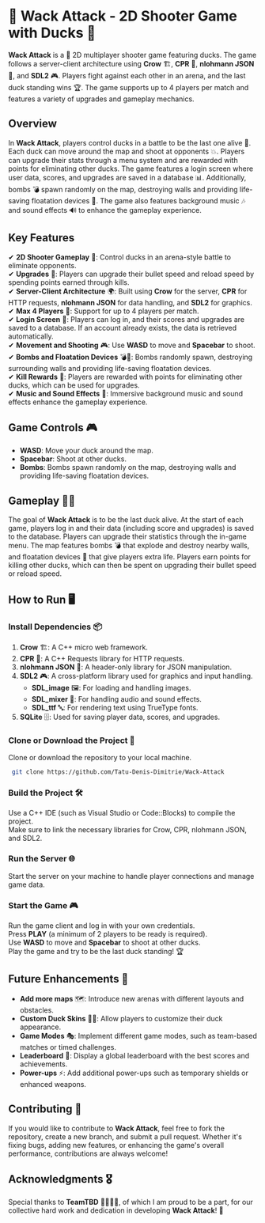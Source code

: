 # 🦆 Wack Attack - 2D Shooter Game with Ducks 🦆 

**Wack Attack** is a 🦆 2D multiplayer shooter game featuring ducks. The game follows a server-client architecture using **Crow** 🏗️, **CPR** 🔗, **nlohmann JSON** 📄, and **SDL2** 🎮. Players fight against each other in an arena, and the last duck standing wins 🏆. The game supports up to 4 players per match and features a variety of upgrades and gameplay mechanics.

## Overview

In **Wack Attack**, players control ducks in a battle to be the last one alive 🏹. Each duck can move around the map and shoot at opponents 💥. Players can upgrade their stats through a menu system and are rewarded with points for eliminating other ducks. The game features a login screen where user data, scores, and upgrades are saved in a database 📊. Additionally, bombs 💣 spawn randomly on the map, destroying walls and providing life-saving floatation devices 🛟. The game also features background music 🎶 and sound effects 🔊 to enhance the gameplay experience.

## Key Features

✔ **2D Shooter Gameplay** 🎯: Control ducks in an arena-style battle to eliminate opponents.  
✔ **Upgrades** 🔼: Players can upgrade their bullet speed and reload speed by spending points earned through kills.  
✔ **Server-Client Architecture** 🌍: Built using **Crow** for the server, **CPR** for HTTP requests, **nlohmann JSON** for data handling, and **SDL2** for graphics.  
✔ **Max 4 Players** 👥: Support for up to 4 players per match.  
✔ **Login Screen** 🔐: Players can log in, and their scores and upgrades are saved to a database. If an account already exists, the data is retrieved automatically.  
✔ **Movement and Shooting** 🎮: Use **WASD** to move and **Spacebar** to shoot.  
✔ **Bombs and Floatation Devices** 💣🛟: Bombs randomly spawn, destroying surrounding walls and providing life-saving floatation devices.  
✔ **Kill Rewards** 🏅: Players are rewarded with points for eliminating other ducks, which can be used for upgrades.  
✔ **Music and Sound Effects** 🎵: Immersive background music and sound effects enhance the gameplay experience.  

## Game Controls 🎮

- **WASD**: Move your duck around the map.  
- **Spacebar**: Shoot at other ducks.  
- **Bombs**: Bombs spawn randomly on the map, destroying walls and providing life-saving floatation devices.  

## Gameplay 🦆🔥

The goal of **Wack Attack** is to be the last duck alive. At the start of each game, players log in and their data (including score and upgrades) is saved to the database. Players can upgrade their statistics through the in-game menu. The map features bombs 💣 that explode and destroy nearby walls, and floatation devices 🛟 that give players extra life. Players earn points for killing other ducks, which can then be spent on upgrading their bullet speed or reload speed.

## How to Run 🖥️

### Install Dependencies 📦

1. **Crow** 🏗️: A C++ micro web framework.  
2. **CPR** 🔗: A C++ Requests library for HTTP requests.  
3. **nlohmann JSON** 📄: A header-only library for JSON manipulation.  
4. **SDL2** 🎮: A cross-platform library used for graphics and input handling.  
   - **SDL_image** 🖼️: For loading and handling images.  
   - **SDL_mixer** 🎵: For handling audio and sound effects.  
   - **SDL_ttf** 🔤: For rendering text using TrueType fonts.  
5. **SQLite** 🗄️: Used for saving player data, scores, and upgrades.  

### Clone or Download the Project 📂

Clone or download the repository to your local machine.

```bash
 git clone https://github.com/Tatu-Denis-Dimitrie/Wack-Attack
```

### Build the Project 🛠️

Use a C++ IDE (such as Visual Studio or Code::Blocks) to compile the project.  
Make sure to link the necessary libraries for Crow, CPR, nlohmann JSON, and SDL2.

### Run the Server 🌐

Start the server on your machine to handle player connections and manage game data.

### Start the Game 🎮

Run the game client and log in with your own credentials.  
Press **PLAY** (a minimum of 2 players to be ready is required).  
Use **WASD** to move and **Spacebar** to shoot at other ducks.  
Play the game and try to be the last duck standing! 🏆

## Future Enhancements 🚀

- **Add more maps** 🗺️: Introduce new arenas with different layouts and obstacles.  
- **Custom Duck Skins** 🦆🎨: Allow players to customize their duck appearance.  
- **Game Modes** 🎭: Implement different game modes, such as team-based matches or timed challenges.  
- **Leaderboard** 🏅: Display a global leaderboard with the best scores and achievements.  
- **Power-ups** ⚡: Add additional power-ups such as temporary shields or enhanced weapons.  

## Contributing 🤝

If you would like to contribute to **Wack Attack**, feel free to fork the repository, create a new branch, and submit a pull request. Whether it's fixing bugs, adding new features, or enhancing the game's overall performance, contributions are always welcome!  

## Acknowledgments 🎖️

Special thanks to **TeamTBD** 👨‍💻👩‍💻, of which I am proud to be a part, for our collective hard work and dedication in developing **Wack Attack**! 🚀

